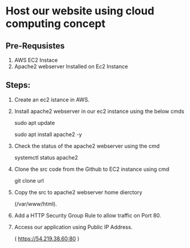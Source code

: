 Host our website using cloud computing concept
==========================================================

Pre-Requsistes
-----------------
1. AWS EC2 Instace
2. Apache2 webserver Installed on Ec2 Instance

Steps:
--------
1. Create  an ec2 istance in AWS.
2. Install apache2 webserver in our ec2 instance using the below cmds

    sudo apt update
 
    sudo apt install apache2 -y 

3. Check the status of the apache2 webserver using the cmd 

    systemctl status apache2 
3. Clone the src code from the Github to EC2 instance using cmd 

    git clone url 
4. Copy the src to apache2 webserver home dierctory 

   (/var/www/html).
  
6. Add a HTTP Security Group Rule to allow traffic on Port 80.

8. Access our application using Public IP Address. 

   ( https://54.219.38.60:80 )
